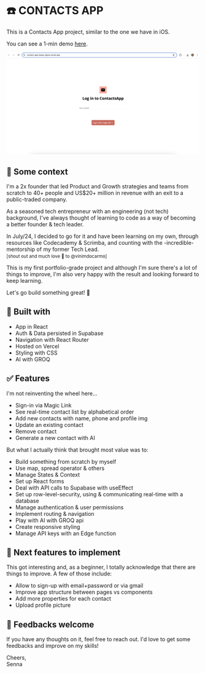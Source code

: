 <h1>☎️ CONTACTS APP</h1>

<p>This is a Contacts App project, similar to the one we have in iOS. </p>

<p>You can see a 1-min demo <a href="https://youtu.be/dpfNJFNMRCo" target="_blank" rel="noopener noreferrer">here</a>.</p>

<img src="public/HomePage.png"/>

<h2>🧭 Some context</h2>
<p>I'm a 2x founder that led Product and Growth strategies and teams from scratch to 40+ people and US$20+ million in revenue with an exit to a public-traded company.</p>
<p>As a seasoned tech entrepreneur with an engineering (not tech) background, I've always thought of learning to code as a way of becoming a better founder & tech leader. </p>
<p>In July/24, I decided to go for it and have been learning on my own, through resources like Codecademy & Scrimba, and counting with the -incredible- mentorship of my former Tech Lead. <br/><small>[shout out and much love 💜 to @vinimdocarmo]</small></p> 
<p>This is my first portfolio-grade project and although I'm sure there's a lot of things to improve, I'm also very happy with the result and looking forward to keep learning.</p>
<p>Let's go build something great! 🤘</p>

<h2>🧰 Built with</h2>
<ul>
    <li>App in React</li>
    <li>Auth & Data persisted in Supabase</li>
    <li>Navigation with React Router</li>
    <li>Hosted on Vercel</li>
    <li>Styling with CSS</li>
    <li>AI with GROQ</li>
</ul>

<h2>✅ Features</h2>
I'm not reinventing the wheel here...
<ul>
    <li>Sign-in via Magic Link</li>
    <li>See real-time contact list by alphabetical order</li>
    <li>Add new contacts with name, phone and profile img</li>
    <li>Update an existing contact</li>
    <li>Remove contact</li>
    <li>Generate a new contact with AI</li>
</ul>

<div>
But what I actually think that brought most value was to:
<ul>
    <li>Build something from scratch by myself</li>
    <li>Use map, spread operator & others</li>
    <li>Manage States & Context</li>
    <li>Set up React forms</li>
    <li>Deal with API calls to Supabase with useEffect</li>
    <li>Set up row-level-security, using & communicating real-time with a database</li>
    <li>Manage authentication & user permissions</li>
    <li>Implement routing & navigation</li>
    <li>Play with AI with GROQ api</li>
    <li>Create responsive styling</li>
    <li>Manage API keys with an Edge function</li>
</ul>
</div>

<h2>🔮 Next features to implement</h2>
This got interesting and, as a beginner, I totally acknowledge that there are things to improve. A few of those include: 
<ul>
    <li>Allow to sign-up with email+password or via gmail</li>
    <li>Improve app structure between pages vs components</li>
    <li>Add more properties for each contact</li>
    <li>Upload profile picture</li>
</ul>

<h2>💬 Feedbacks welcome</h2>
<p>If you have any thoughts on it, feel free to reach out. I'd love to get some feedbacks and improve on my skills!</p>
Cheers,
<br/>
Senna
